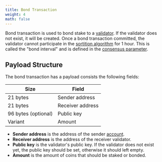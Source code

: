 ```yaml
---
title: Bond Transaction
weight: 4
math: false
---
```


Bond transaction is used to bond stake to a [validator](/docs/concepts/blockchain/validator/).
If the validator does not exist, it will be created.
Once a bond transaction committed, the validator cannot participate in the
[sortition algorithm](/docs/concepts/consensus/sortition/) for 1 hour.
This is called the "bond interval" and is defined in the
[consensus parameter](/docs/concepts/consensus/parameters/).

## Payload Structure

The bond transaction has a payload consists the following fields:

| Size                | Field            |
| ------------------- | ---------------- |
| 21 bytes            | Sender address   |
| 21 bytes            | Receiver address |
| 96 bytes (optional) | Public key       |
| Variant             | Amount           |

- **Sender address** is the address of the sender [account](/docs/concepts/blockchain/account/).
- **Receiver address** is the address of the receiver validator.
- **Public key** is the validator's public key. If the validator does not exist yet,
  the public key should be set, otherwise it should left empty.
- **Amount** is the amount of coins that should be staked or bonded.
